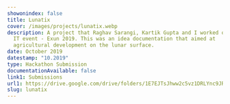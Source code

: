 ```yaml
---
showonindex: false
title: Lunatix
cover: /images/projects/lunatix.webp
description: A project that Raghav Sarangi, Kartik Gupta and I worked on for an
  IT event - Exun 2019. This was an idea documentation that aimed at
  agricultural development on the lunar surface.
date: October 2019
datestamp: "10.2019"
type: Hackathon Submission
documentationAvailable: false
link1: Submissions
url1: https://drive.google.com/drive/folders/1E7EJTsJhww2c5vz1DRLYnc9JRg6RynOU
slug: lunatix
---
```

